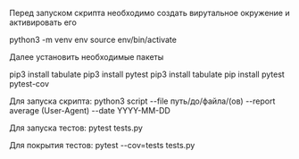 Перед запуском скрипта необходимо создать вирутальное окружение и активировать его

python3 -m venv env
source env/bin/activate

Далее установить необходимые пакеты

pip3 install tabulate
pip3 install pytest
pip3 install tabulate
pip install pytest pytest-cov

Для запуска скрипта:
python3 script --file путь/до/файла/(ов) --report average (User-Agent) --date YYYY-MM-DD

Для запуска тестов:
pytest tests.py

Для покрытия тестов:
pytest --cov=tests tests.py
